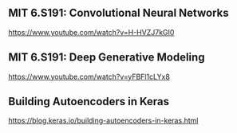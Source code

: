 ## MIT 6.S191: Convolutional Neural Networks

https://www.youtube.com/watch?v=H-HVZJ7kGI0

## MIT 6.S191: Deep Generative Modeling

https://www.youtube.com/watch?v=yFBFl1cLYx8

## Building Autoencoders in Keras

https://blog.keras.io/building-autoencoders-in-keras.html